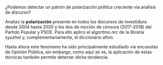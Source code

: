¿Podemos detectar un patrón de polarización política creciente vía análisis de discurso?

Analizo la **polarización** presente en todos los discursos de investidura desde 2004 hasta 2020 y los dos de moción de censura (2017-2018) del Partido Popular y PSOE. Para ello aplico el algoritmo *nrc* de la librería *syuzhet* y, complementariamente, el diccionario afinn. 

Hasta ahora este fenómeno ha sido principalmente estudiado vía encuestas de Opinión Pública, sin embargo, como aquí se ve, la aplicación de estas técnicas también permtie detectar dicha tendencia. 
